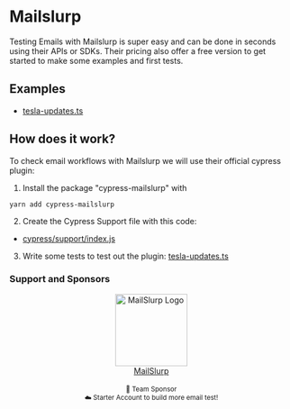 # Mailslurp

Testing Emails with Mailslurp is super easy and can be done in seconds using their APIs or SDKs. Their pricing also offer a free version to get started to make some examples and first tests.

## Examples
- [tesla-updates.ts](cypress/integration/tesla-updates.ts)

## How does it work? 

To check email workflows with Mailslurp we will use their official cypress plugin:
1. Install the package "cypress-mailslurp" with
```
yarn add cypress-mailslurp
```
2. Create the Cypress Support file with this code:
- [cypress/support/index.js](cypress/support/index.js)

3. Write some tests to test out the plugin: [tesla-updates.ts](/cypress/integration/tesla-updates.ts)

### Support and Sponsors

<div align="center" valign="top">
    <a href="https://www.mailslurp.com/" target="_blank">
        <img width="128px" src="https://avatars.githubusercontent.com/u/47079142?s=200&v=4" alt="MailSlurp Logo" />
        <br />
        <div>MailSlurp</div>
    </a>
    <br />
    <sub>
        🥉 Team Sponsor <br />
        ☁️ Starter Account to build more email test!
    </sub>
</div>
